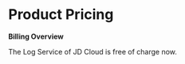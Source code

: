 # Product Pricing

**Billing Overview**

The Log Service of JD Cloud is free of charge now.






     
    

